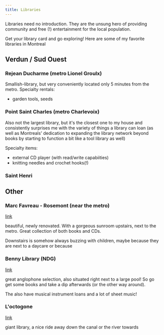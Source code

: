 ```yaml
---
title: Libraries
---
```


Libraries need no introduction. They are the unsung hero of providing community and free (!) entertainment for the local population. 

Get your library card and go exploring! Here are some of my favorite libraries in Montreal


## Verdun / Sud Ouest

### Rejean Ducharme (metro Lionel Groulx)

Smallish-library, but very conveniently located only 5 minutes from the metro. Specialty rentals:
* garden tools, seeds

### Point Saint Charles (metro Charlevoix)

Also not the largest library, but it's the closest one to my house and consistently surprises me with the variety of things a library can loan (as well as Montreals' dedication to expanding the library network beyond books by starting to function a bit like a tool library as well)

Specialty items:
* external CD player (with read/write capabiities)
* knitting needles and crochet hooks(!)

### Saint Henri

## Other

### Marc Favreau - Rosemont (near the metro)

[link](https://montreal.ca/en/places/bibliotheque-marc-favreau)

beautiful, newly renovated. With a gorgeous sunroom upstairs, next to the metro. Great collection of both books and CDs.

Downstairs is somehow always buzzing with children, maybe because they are next to a daycare or because

### Benny Library (NDG)

[link](https://montreal.ca/en/places/bibliotheque-benny)

great anglophone selection, also situated right next to a large pool! So go get some books and take a dip afterwards (or the other way around).

The also have musical instrument loans and a lot of sheet music!

### L'octogone

[link](https://montreal.ca/en/places/bibliotheque-loctogone)

giant library, a nice ride away down the canal or the river towards 
